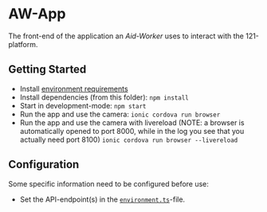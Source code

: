 AW-App
======

The front-end of the application an *Aid-Worker* uses to interact with the 121-platform.

## Getting Started
- Install [environment requirements](../README.md)
- Install dependencies (from this folder):
  `npm install`
- Start in development-mode:
  `npm start`
- Run the app and use the camera: 
  `ionic cordova run browser`
- Run the app and use the camera with livereload (NOTE: a browser is automatically opened to port 8000, while in the log you see that you actually need port 8100) 
  `ionic cordova run browser --livereload`

## Configuration
Some specific information need to be configured before use:

- Set the API-endpoint(s) in the [`environment.ts`](./src/environments/environment.ts)-file.


